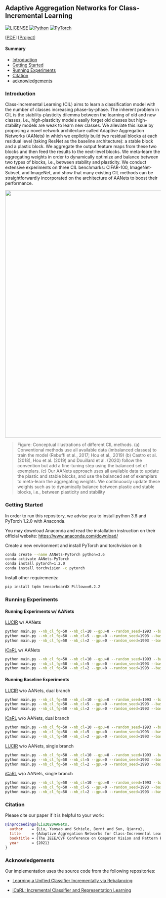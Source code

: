 ## Adaptive Aggregation Networks for Class-Incremental Learning

[![LICENSE](https://img.shields.io/badge/license-MIT-green?style=flat-square)](https://github.com/yaoyao-liu/class-incremental-learning/blob/master/LICENSE)
[![Python](https://img.shields.io/badge/python-3.6-blue.svg?style=flat-square&logo=python&color=3776AB)](https://www.python.org/)
[![PyTorch](https://img.shields.io/badge/pytorch-1.2.0-%237732a8?style=flat-square&logo=PyTorch&color=EE4C2C)](https://pytorch.org/)

\[[PDF](https://arxiv.org/pdf/2010.05063.pdf)\] \[[Project](https://class-il.mpi-inf.mpg.de/)\]

#### Summary

* [Introduction](#introduction)
* [Getting Started](#getting-started)
* [Running Experiments](#running-experiments)
* [Citation](#citation)
* [acknowledgements](#acknowledgements)

### Introduction

Class-Incremental Learning (CIL) aims to learn a classification model with the number of classes increasing phase-by-phase. The inherent problem in CIL is the stability-plasticity dilemma between the learning of old and new classes, i.e., high-plasticity models easily forget old classes but high-stability models are weak to learn new classes. We alleviate this issue by proposing a novel network architecture called Adaptive Aggregation Networks (AANets) in which we explicitly build two residual blocks at each residual level (taking ResNet as the baseline architecture): a stable block and a plastic block. We aggregate the output feature maps from these two blocks and then feed the results to the next-level blocks. We meta-learn the aggregating weights in order to dynamically optimize and balance between two types of blocks, i.e., between stability and plasticity. We conduct extensive experiments on three CIL benchmarks: CIFAR-100, ImageNet-Subset, and ImageNet, and show that many existing CIL methods can be straightforwardly incorporated on the architecture of AANets to boost their performance. 

<p align="center">
    <img src="https://images.yyliu.net/AANets-1.png" width="800"/>
</p>

> Figure: Conceptual illustrations of different CIL methods. (a) Conventional methods use all available data (imbalanced classes) to train the model (Rebuffi et al., 2017; Hou et al., 2019) (b) Castro et al. (2018), Hou et al. (2019) and Douillard et al. (2020) follow the convention but add a fine-tuning step using the balanced set of exemplars. (c) Our AANets approach uses all available data to update the plastic and stable blocks, and use the balanced set of exemplars to meta-learn the aggregating weights. We continuously update these weights such as to dynamically balance between plastic and stable blocks, i.e., between plasticity and stability

### Getting Started

In order to run this repository, we advise you to install python 3.6 and PyTorch 1.2.0 with Anaconda.

You may download Anaconda and read the installation instruction on their official website:
<https://www.anaconda.com/download/>

Create a new environment and install PyTorch and torchvision on it:

```bash
conda create --name AANets-PyTorch python=3.6
conda activate AANets-PyTorch
conda install pytorch=1.2.0 
conda install torchvision -c pytorch
```

Install other requirements:
```bash
pip install tqdm tensorboardX Pillow==6.2.2
```

### Running Experiments
#### Running Experiments w/ AANets

[LUCIR](https://github.com/hshustc/CVPR19_Incremental_Learning) w/ AANets
```bash
python main.py --nb_cl_fg=50 --nb_cl=10 --gpu=0 --random_seed=1993 --baseline=lucir --branch_mode=dual --branch_1=ss --branch_2=free --dataset=cifar100
python main.py --nb_cl_fg=50 --nb_cl=5 --gpu=0 --random_seed=1993 --baseline=lucir --branch_mode=dual --branch_1=ss --branch_2=free --dataset=cifar100
python main.py --nb_cl_fg=50 --nb_cl=2 --gpu=0 --random_seed=1993 --baseline=lucir --branch_mode=dual --branch_1=ss --branch_2=free --dataset=cifar100
```

[iCaRL](https://github.com/hshustc/CVPR19_Incremental_Learning) w/ AANets
```bash
python main.py --nb_cl_fg=50 --nb_cl=10 --gpu=0 --random_seed=1993 --baseline=icarl --branch_mode=dual --branch_1=ss --branch_2=free --dataset=cifar100 
python main.py --nb_cl_fg=50 --nb_cl=5 --gpu=0 --random_seed=1993 --baseline=icarl --branch_mode=dual --branch_1=ss --branch_2=free --dataset=cifar100 
python main.py --nb_cl_fg=50 --nb_cl=2 --gpu=0 --random_seed=1993 --baseline=icarl --branch_mode=dual --branch_1=ss --branch_2=free --dataset=cifar100 
```

#### Running Baseline Experiments

[LUCIR](https://github.com/hshustc/CVPR19_Incremental_Learning) w/o AANets, dual branch
```bash
python main.py --nb_cl_fg=50 --nb_cl=10 --gpu=0 --random_seed=1993 --baseline=lucir --branch_mode=dual --branch_1=free --branch_2=free --fusion_lr=0.0 --dataset=cifar100
python main.py --nb_cl_fg=50 --nb_cl=5 --gpu=0 --random_seed=1993 --baseline=lucir --branch_mode=dual --branch_1=free --branch_2=free ---fusion_lr=0.0 -dataset=cifar100
python main.py --nb_cl_fg=50 --nb_cl=2 --gpu=0 --random_seed=1993 --baseline=lucir --branch_mode=dual --branch_1=free --branch_2=free --fusion_lr=0.0 --dataset=cifar100
```

[iCaRL](https://github.com/hshustc/CVPR19_Incremental_Learning) w/o AANets, dual branch
```bash
python main.py --nb_cl_fg=50 --nb_cl=10 --gpu=0 --random_seed=1993 --baseline=icarl --branch_mode=dual --branch_1=free --branch_2=free --fusion_lr=0.0 --dataset=cifar100 
python main.py --nb_cl_fg=50 --nb_cl=5 --gpu=0 --random_seed=1993 --baseline=icarl --branch_mode=dual --branch_1=free --branch_2=free --fusion_lr=0.0 --dataset=cifar100 
python main.py --nb_cl_fg=50 --nb_cl=2 --gpu=0 --random_seed=1993 --baseline=icarl --branch_mode=dual --branch_1=free --branch_2=free --fusion_lr=0.0 --dataset=cifar100 
```

[LUCIR](https://github.com/hshustc/CVPR19_Incremental_Learning) w/o AANets, single branch
```bash
python main.py --nb_cl_fg=50 --nb_cl=10 --gpu=0 --random_seed=1993 --baseline=lucir --branch_mode=single --branch_1=free --dataset=cifar100
python main.py --nb_cl_fg=50 --nb_cl=5 --gpu=0 --random_seed=1993 --baseline=lucir --branch_mode=single --branch_1=free -dataset=cifar100
python main.py --nb_cl_fg=50 --nb_cl=2 --gpu=0 --random_seed=1993 --baseline=lucir --branch_mode=single --branch_1=free --dataset=cifar100
```

[iCaRL](https://github.com/hshustc/CVPR19_Incremental_Learning) w/o AANets, single branch
```bash
python main.py --nb_cl_fg=50 --nb_cl=10 --gpu=0 --random_seed=1993 --baseline=icarl --branch_mode=single --branch_1=free --dataset=cifar100 
python main.py --nb_cl_fg=50 --nb_cl=5 --gpu=0 --random_seed=1993 --baseline=icarl --branch_mode=single --branch_1=free --dataset=cifar100 
python main.py --nb_cl_fg=50 --nb_cl=2 --gpu=0 --random_seed=1993 --baseline=icarl --branch_mode=single --branch_1=free --dataset=cifar100 
```

### Citation

Please cite our paper if it is helpful to your work:

```bibtex
@inproceedings{Liu2020AANets,
  author    = {Liu, Yaoyao and Schiele, Bernt and Sun, Qianru},
  title     = {Adaptive Aggregation Networks for Class-Incremental Learning},
  booktitle = {The IEEE/CVF Conference on Computer Vision and Pattern Recognition (CVPR)},
  year      = {2021}
}
```

### Acknowledgements

Our implementation uses the source code from the following repositories:

* [Learning a Unified Classifier Incrementally via Rebalancing](https://github.com/hshustc/CVPR19_Incremental_Learning)

* [iCaRL: Incremental Classifier and Representation Learning](https://github.com/srebuffi/iCaRL)
